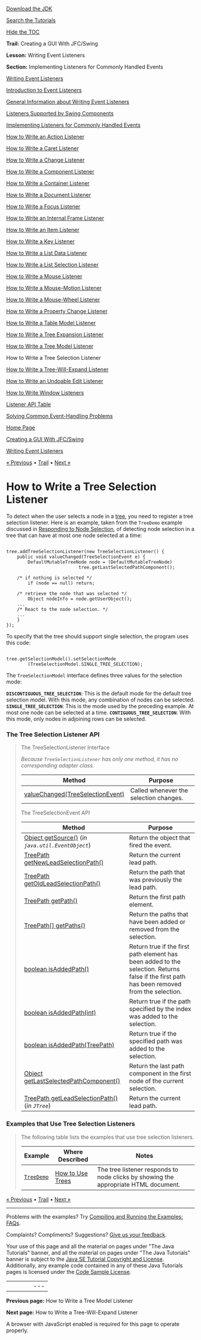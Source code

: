 [Download
the JDK](http://java.sun.com/javase/6/download.jsp)
  
[Search the
Tutorials](../../search.html)
  
[Hide the TOC](javascript:toggleLeft())

**Trail:** Creating a GUI With JFC/Swing
  
**Lesson:** Writing Event Listeners
  
**Section:** Implementing Listeners for Commonly Handled Events

[Writing Event Listeners](index.html)

[Introduction to Event Listeners](intro.html)

[General Information about Writing Event Listeners](generalrules.html)

[Listeners Supported by Swing Components](eventsandcomponents.html)

[Implementing Listeners for Commonly Handled Events](handling.html)

[How to Write an Action Listener](actionlistener.html)

[How to Write a Caret Listener](caretlistener.html)

[How to Write a Change Listener](changelistener.html)

[How to Write a Component Listener](componentlistener.html)

[How to Write a Container Listener](containerlistener.html)

[How to Write a Document Listener](documentlistener.html)

[How to Write a Focus Listener](focuslistener.html)

[How to Write an Internal Frame Listener](internalframelistener.html)

[How to Write an Item Listener](itemlistener.html)

[How to Write a Key Listener](keylistener.html)

[How to Write a List Data Listener](listdatalistener.html)

[How to Write a List Selection Listener](listselectionlistener.html)

[How to Write a Mouse Listener](mouselistener.html)

[How to Write a Mouse-Motion Listener](mousemotionlistener.html)

[How to Write a Mouse-Wheel Listener](mousewheellistener.html)

[How to Write a Property Change Listener](propertychangelistener.html)

[How to Write a Table Model Listener](tablemodellistener.html)

[How to Write a Tree Expansion Listener](treeexpansionlistener.html)

[How to Write a Tree Model Listener](treemodellistener.html)

How to Write a Tree Selection Listener

[How to Write a Tree-Will-Expand Listener](treewillexpandlistener.html)

[How to Write an Undoable Edit Listener](undoableeditlistener.html)

[How to Write Window Listeners](windowlistener.html)

[Listener API Table](api.html)

[Solving Common Event-Handling Problems](problems.html)

[Home Page](../../index.html)
>
[Creating a GUI With JFC/Swing](../index.html)
>
[Writing Event Listeners](index.html)

[« Previous](treemodellistener.html) • [Trail](../TOC.html) • [Next »](treewillexpandlistener.html)

# How to Write a Tree Selection Listener

To detect when the user selects a node in a
[tree](../components/tree.html), you need to register a tree selection listener.
Here is an example, taken from
the `TreeDemo` example discussed in
[Responding to Node Selection](../components/tree.html#select), of detecting node selection
in a tree that can have at most one node
selected at a time:

```

tree.addTreeSelectionListener(new TreeSelectionListener() {
    public void valueChanged(TreeSelectionEvent e) {
        DefaultMutableTreeNode node = (DefaultMutableTreeNode)
                           tree.getLastSelectedPathComponent();

    /* if nothing is selected */ 
        if (node == null) return;

    /* retrieve the node that was selected */ 
        Object nodeInfo = node.getUserObject();
	...
    /* React to the node selection. */
	...
    }
});

```

To specify that the tree should support single selection,
the program uses this code:

```

tree.getSelectionModel().setSelectionMode
        (TreeSelectionModel.SINGLE_TREE_SELECTION);

```

The `TreeSelectionModel` interface
defines three values for the selection mode:

**`DISCONTIGUOUS_TREE_SELECTION`**: This is the default mode for the default tree selection model. With this mode, any combination of nodes can be selected. **`SINGLE_TREE_SELECTION`**: This is the mode used by the preceding example. At most one node can be selected at a time. **`CONTIGUOUS_TREE_SELECTION`**: With this mode, only nodes in adjoining rows can be selected.

### The Tree Selection Listener API

> The TreeSelectionListener
> Interface
>
> *Because `TreeSelectionListener` has only one method,
> it has no corresponding adapter class.*
>
> | Method | Purpose |
> | --- | --- |
> | [valueChanged(TreeSelectionEvent)](http://download.oracle.com/javase/7/docs/api/javax/swing/event/TreeSelectionListener.html#valueChanged(javax.swing.event.TreeSelectionEvent)) | Called whenever the selection changes. |
>
> The TreeSelectionEvent API
>
> | Method | Purpose |
> | --- | --- |
> | [Object getSource()](http://download.oracle.com/javase/7/docs/api/java/util/EventObject.html#getSource()) (*in `java.util.EventObject`*) | Return the object that fired the event. |
> | [TreePath getNewLeadSelectionPath()](http://download.oracle.com/javase/7/docs/api/javax/swing/event/TreeSelectionEvent.html#getNewLeadSelectionPath()) | Return the current lead path. |
> | [TreePath getOldLeadSelectionPath()](http://download.oracle.com/javase/7/docs/api/javax/swing/event/TreeSelectionEvent.html#getOldLeadSelectionPath()) | Return the path that was previously the lead path. |
> | [TreePath getPath()](http://download.oracle.com/javase/7/docs/api/javax/swing/event/TreeSelectionEvent.html#getPath()) | Return the first path element. |
> | [TreePath[] getPaths()](http://download.oracle.com/javase/7/docs/api/javax/swing/event/TreeSelectionEvent.html#getPaths()) | Return the paths that have been added or removed from the selection. |
> | [boolean isAddedPath()](http://download.oracle.com/javase/7/docs/api/javax/swing/event/TreeSelectionEvent.html#isAddedPath()) | Return true if the first path element has been added to the selection. Returns false if the first path has been removed from the selection. |
> | [boolean isAddedPath(int)](http://download.oracle.com/javase/7/docs/api/javax/swing/event/TreeSelectionEvent.html#isAddedPath(int)) | Return true if the path specified by the index was added to the selection. |
> | [boolean isAddedPath(TreePath)](http://download.oracle.com/javase/7/docs/api/javax/swing/event/TreeSelectionEvent.html#isAddedPath(javax.swing.tree.TreePath)) | Return true if the specified path was added to the selection. |
> | [Object getLastSelectedPathComponent()](http://download.oracle.com/javase/7/docs/api/javax/swing/JTree.html#getLastSelectedPathComponent()) | Return the last path component in the first node of the current selection. |
> | [TreePath getLeadSelectionPath()](http://download.oracle.com/javase/7/docs/api/javax/swing/JTree.html#getLeadSelectionPath()) (*in `JTree`*) | Return the current lead path. |

### Examples that Use Tree Selection Listeners
> The following table lists the
> examples that use tree selection listeners.
>
> | Example | Where Described | Notes |
> | --- | --- | --- |
> | [`TreeDemo`](../examples/components/index.html#TreeDemo) | [How to Use Trees](../components/tree.html) | The tree listener responds to node clicks by showing the appropriate HTML document. |

[« Previous](treemodellistener.html)
•
[Trail](../TOC.html)
•
[Next »](treewillexpandlistener.html)

---

Problems with the examples? Try [Compiling and Running
the Examples: FAQs](../../information/run-examples.html).
  
Complaints? Compliments? Suggestions? [Give
us your feedback](http://download.oracle.com/javase/feedback.html).

Your use of this page and all the material on pages under "The Java Tutorials" banner,
and all the material on pages under "The Java Tutorials" banner is subject to the [Java SE Tutorial Copyright
and License](../../information/license.html).
Additionally, any example code contained in any of these Java
Tutorials pages is licensed under the
[Code
Sample License](http://developers.sun.com/license/berkeley_license.html).

|  |  |  |  |  |
| --- | --- | --- | --- | --- |
| |  |  | | --- | --- | | duke image | Oracle logo | | [About Oracle](http://www.oracle.com/us/corporate/index.html) | [Oracle Technology Network](http://www.oracle.com/technology/index.html) | [Terms of Service](https://www.samplecode.oracle.com/servlets/CompulsoryClickThrough?type=TermsOfService) | Copyright © 1995, 2011 Oracle and/or its affiliates. All rights reserved. |

**Previous page:** How to Write a Tree Model Listener
  
**Next page:** How to Write a Tree-Will-Expand Listener




A browser with JavaScript enabled is required for this page to operate properly.